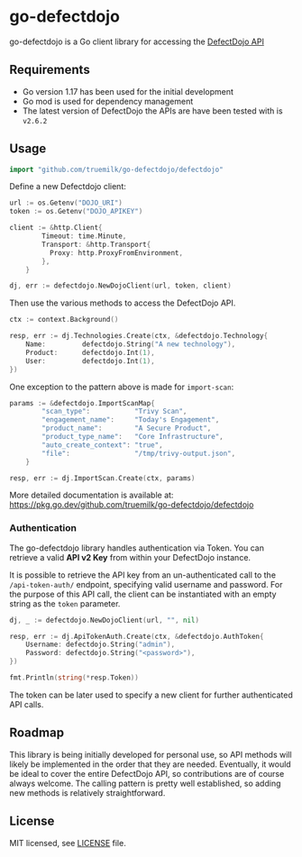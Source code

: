 # go-defectdojo

go-defectdojo is a Go client library for accessing the [DefectDojo API](https://defectdojo.github.io/django-DefectDojo/integrations/api-v2-docs/)

## Requirements ##

- Go version 1.17 has been used for the initial development
- Go mod is used for dependency management
- The latest version of DefectDojo the APIs are have been tested with is `v2.6.2`

## Usage ##

```go
import "github.com/truemilk/go-defectdojo/defectdojo"
```

Define a new Defectdojo client:

```go
url := os.Getenv("DOJO_URI")
token := os.Getenv("DOJO_APIKEY")

client := &http.Client{
        Timeout: time.Minute,
        Transport: &http.Transport{
          Proxy: http.ProxyFromEnvironment,
        },
    }

dj, err := defectdojo.NewDojoClient(url, token, client)
```

Then use the various methods to access the DefectDojo API.

```go
ctx := context.Background()

resp, err := dj.Technologies.Create(ctx, &defectdojo.Technology{
    Name:         defectdojo.String("A new technology"),
    Product:      defectdojo.Int(1),
    User:         defectdojo.Int(1),
})
```

One exception to the pattern above is made for `import-scan`:

```go
params := &defectdojo.ImportScanMap{
        "scan_type":           "Trivy Scan",
        "engagement_name":     "Today's Engagement",
        "product_name":        "A Secure Product",
        "product_type_name":   "Core Infrastructure",
        "auto_create_context": "true",
        "file":                "/tmp/trivy-output.json",
    }

resp, err := dj.ImportScan.Create(ctx, params)
```

More detailed documentation is available at: https://pkg.go.dev/github.com/truemilk/go-defectdojo/defectdojo

### Authentication ###

The go-defectdojo library handles authentication via Token. You can retrieve a valid __API v2 Key__ from within your DefectDojo instance.

It is possible to retrieve the API key from an un-authenticated call to the `/api-token-auth/` endpoint, specifying valid username and password.
For the purpose of this API call, the client can be instantiated with an empty string as the `token` parameter.

```go
dj, _ := defectdojo.NewDojoClient(url, "", nil)

resp, err := dj.ApiTokenAuth.Create(ctx, &defectdojo.AuthToken{
    Username: defectdojo.String("admin"),
    Password: defectdojo.String("<password>"),
})

fmt.Println(string(*resp.Token))
```

The token can be later used to specify a new client for further authenticated API calls.


## Roadmap ##

This library is being initially developed for personal use, so API methods will likely be implemented in the order that they are needed. Eventually, it would be ideal to cover the entire DefectDojo API, so contributions are of course always welcome. The calling pattern is pretty well established, so adding new methods is relatively straightforward.

## License ##

MIT licensed, see [LICENSE][LICENSE] file.

[LICENSE]: ./LICENSE
